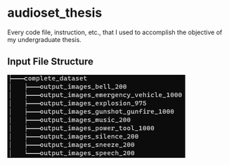# audioset_thesis
Every code file, instruction, etc., that I used to accomplish the objective of my undergraduate thesis.
## Input File Structure
![Input Dataset File Structure](./input_dataset_tree.png)
